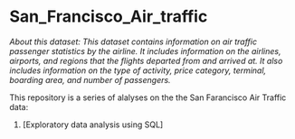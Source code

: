 # San_Francisco_Air_traffic
*About this dataset:
This dataset contains information on air traffic passenger statistics by the airline. It includes information on the airlines, airports, and regions that the flights departed from and arrived at. It also includes information on the type of activity, price category, terminal, boarding area, and number of passengers.*

This repository is a series of alalyses on the the San Farancisco Air Traffic data:
1. [Exploratory data analysis using SQL]
